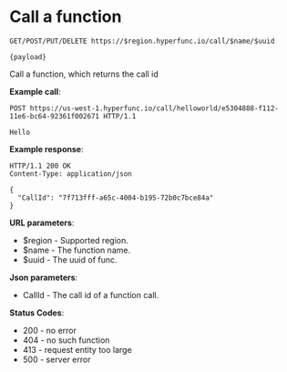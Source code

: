 # Call a function

```
GET/POST/PUT/DELETE https://$region.hyperfunc.io/call/$name/$uuid

{payload}
```

Call a function, which returns the call id

**Example call**:

```
POST https://us-west-1.hyperfunc.io/call/helloworld/e5304888-f112-11e6-bc64-92361f002671 HTTP/1.1

Hello
```

**Example response**:

```
HTTP/1.1 200 OK
Content-Type: application/json

{
  "CallId": "7f713fff-a65c-4004-b195-72b0c7bce84a"
}
```

**URL parameters**:

* $region - Supported region.
* $name - The function name.
* $uuid - The uuid of func.

**Json parameters**:

* CallId - The call id of a function call.

**Status Codes**:

* 200 - no error
* 404 - no such function
* 413 - request entity too large
* 500 - server error
